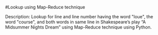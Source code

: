 #Lookup using Map-Reduce technique

Description: Lookup for line and line number having the word "loue", the word "course", and both words in same line in Shakespeare’s play “A Midsummer Nights Dream” using Map-Reduce technique using Python.


